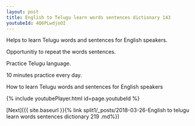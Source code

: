 ```yaml
---
layout: post
title: English to Telugu learn words sentences dictionary 143 
youtubeId: 4Q6PLwdjoOI
---
```

 
 
Helps to learn Telugu words and sentences for English speakers.

Opportunitiy to repeat the words sentences. 

Practice Telugu language. 
 
10 minutes practice every day. 
 
How to learn Telugu words and sentences for English speakers 
 
{% include youtubePlayer.html id=page.youtubeId %}
 
 
[Next]({{ site.baseurl }}{% link  split1/_posts/2018-03-26-English to telugu learn words sentences dictionary 219 .md%})
 
